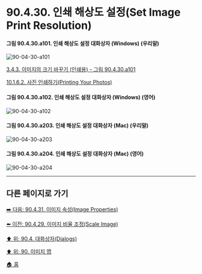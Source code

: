 # 90.4.30. 인쇄 해상도 설정(Set Image Print Resolution)

<a id="90-04-30-a101"></a>

#### 그림 90.4.30.a101. 인쇄 해상도 설정 대화상자 (Windows) (우리말)
![90-04-30-a101](https://github.com/wonder13662/gimp/assets/15767104/6f4138fe-b944-4a86-bd46-9b30ddd4181c)

[3.4.3. 이미지의 크기 바꾸기 (인쇄용) - 그림 90.4.30.a101](./03-04-03-change-the-size-of-an-image-for-print.md#90-04-30-a101)

[10.1.6.2. 사진 인쇄하기(Printing Your Photos)](./10-01-06-02-printing_your_photos.md#90-04-30-a101)

<a id="90-04-30-a102"></a>

#### 그림 90.4.30.a102. 인쇄 해상도 설정 대화상자 (Windows) (영어)
![90-04-30-a102](https://github.com/wonder13662/gimp/assets/15767104/7c8b8859-b03d-46c6-bc81-1919f15bea7e)

<a id="90-04-30-a203"></a>

#### 그림 90.4.30.a203. 인쇄 해상도 설정 대화상자 (Mac) (우리말)
![90-04-30-a203](https://github.com/wonder13662/gimp/assets/15767104/6d53a0e4-6a99-4011-9094-f2c42a7471d1)

<a id="90-04-30-a204"></a>

#### 그림 90.4.30.a204. 인쇄 해상도 설정 대화상자 (Mac) (영어)
![90-04-30-a204](https://github.com/wonder13662/gimp/assets/15767104/b3c02cfc-7e8d-4bc7-826c-4519770070d1)

***

## 다른 페이지로 가기

[➡️ 다음: 90.4.31. 이미지 속성(Image Properties)](./90-04-31-image_properties.md)

[⬅️ 이전: 90.4.29. 이미지 비율 조정(Scale Image)](./90-04-29-scale_image.md)

[⬆️ 위: 90.4. 대화상자(Dialogs)](./90-04-00-dialogs.md)

[⬆️ 위: 90. 이미지 맵](./90-00-image-map.md)

[🏠 홈](./00-home.md)
